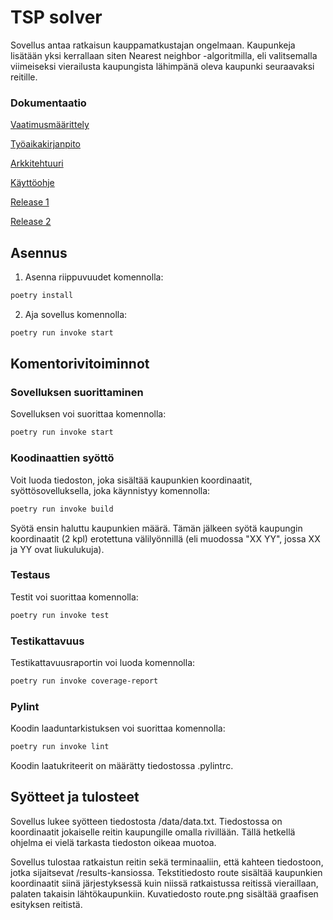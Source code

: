 # TSP solver

Sovellus antaa ratkaisun kauppamatkustajan ongelmaan. Kaupunkeja lisätään yksi kerrallaan siten Nearest neighbor -algoritmilla, eli valitsemalla viimeiseksi vierailusta kaupungista lähimpänä oleva kaupunki seuraavaksi reitille.

### Dokumentaatio

[Vaatimusmäärittely](https://github.com/mikkope123/ot-harjoitustyo/blob/master/dokumentaatio/vaatimusmaarittely.md)

[Työaikakirjanpito](https://github.com/mikkope123/ot-harjoitustyo/blob/master/dokumentaatio/tyoaikakirjanpito.md)

[Arkkitehtuuri](https://github.com/mikkope123/ot-harjoitustyo/blob/master/dokumentaatio/arkkitehtuuri.md)

[Käyttöohje](https://github.com/mikkope123/ot-harjoitustyo/blob/master/dokumentaatio/kayttoohje.md)

[Release 1](https://github.com/mikkope123/ot-harjoitustyo/releases/tag/viikko5)

[Release 2](https://github.com/mikkope123/ot-harjoitustyo/releases/tag/viikko6)

## Asennus

1. Asenna riippuvuudet komennolla:

```bash
poetry install
```

2. Aja sovellus komennolla:

```bash
poetry run invoke start
```

## Komentorivitoiminnot

### Sovelluksen suorittaminen

Sovelluksen voi suorittaa komennolla:

```bash
poetry run invoke start
```

### Koodinaattien syöttö

Voit luoda tiedoston, joka sisältää kaupunkien koordinaatit, syöttösovelluksella, joka käynnistyy komennolla:

```bash
poetry run invoke build
```

Syötä ensin haluttu kaupunkien määrä. Tämän jälkeen syötä kaupungin koordinaatit (2 kpl) erotettuna välilyönnillä (eli muodossa "XX YY", jossa XX ja YY ovat liukulukuja).

### Testaus

Testit voi suorittaa komennolla:

```bash
poetry run invoke test
```

### Testikattavuus

Testikattavuusraportin voi luoda komennolla:

```bash
poetry run invoke coverage-report
```

### Pylint

Koodin laaduntarkistuksen voi suorittaa komennolla:

```bash
poetry run invoke lint
```

Koodin laatukriteerit on määrätty tiedostossa .pylintrc.

## Syötteet ja tulosteet

Sovellus lukee syötteen tiedostosta /data/data.txt. Tiedostossa on koordinaatit jokaiselle reitin kaupungille omalla rivillään. Tällä hetkellä ohjelma ei vielä tarkasta tiedoston oikeaa muotoa.

Sovellus tulostaa ratkaistun reitin sekä terminaaliin, että kahteen tiedostoon, jotka sijaitsevat /results-kansiossa. Tekstitiedosto route sisältää kaupunkien koordinaatit siinä järjestyksessä kuin niissä ratkaistussa reitissä vieraillaan, palaten takaisin lähtökaupunkiin. Kuvatiedosto route.png sisältää graafisen esityksen reitistä.
